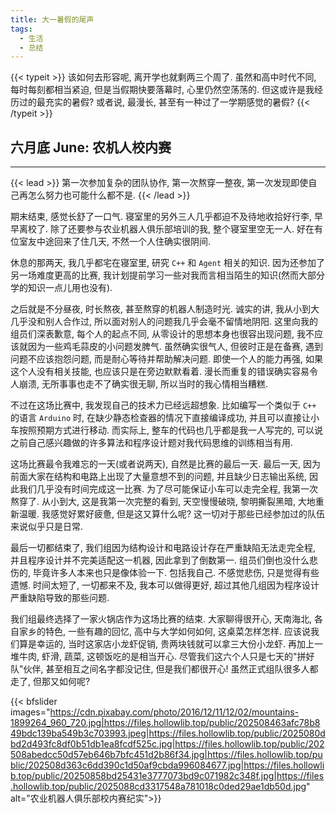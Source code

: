 ```yaml
---
title: 大一暑假的尾声
tags:
  - 生活
  - 总结
---
```

{{< typeit >}}
该如何去形容呢, 离开学也就剩两三个周了. 虽然和高中时代不同, 每时每刻都相当紧迫, 但是当假期快要落幕时, 心里仍然空荡荡的. 但这或许是我经历过的最充实的暑假? 或者说, 最漫长, 甚至有一种过了一学期感觉的暑假?
{{< /typeit >}}

## 六月底 June: 农机人校内赛
---
{{< lead >}}
第一次参加复杂的团队协作, 第一次熬穿一整夜, 第一次发现即使自己再怎么努力也可能什么都不是.
{{< /lead >}}

期末结束, 感觉长舒了一口气. 寝室里的另外三人几乎都迫不及待地收拾好行李, 早早离校了. 除了还要参与农业机器人俱乐部培训的我, 整个寝室里空无一人. 好在有位室友中途回来了住几天, 不然一个人住确实很阴间.

休息的那两天, 我几乎都宅在寝室里, 研究 `C++` 和 `Agent` 相关的知识. 因为还参加了另一场难度更高的比赛, 我计划提前学习一些对我而言相当陌生的知识(然而大部分学的知识一点儿用也没有).

之后就是不分昼夜, 时长熬夜, 甚至熬穿的机器人制造时光. 诚实的讲, 我从小到大几乎没和别人合作过, 所以面对别人的问题我几乎会毫不留情地阴阳. 这里向我的组员们深表歉意, 每个人的起点不同, 从零设计的思想本身也很容出现问题, 我不应该就因为一些鸡毛蒜皮的小问题发脾气. 虽然确实很气人, 但彼时正是在备赛, 遇到问题不应该抱怨问题, 而是耐心等待并帮助解决问题. 即使一个人的能力再强, 如果这个人没有相关技能, 也应该只是在旁边默默看着. 漫长而重复的错误确实容易令人崩溃, 无所事事也走不了确实很无聊, 所以当时的我心情相当糟糕.

不过在这场比赛中, 我发现自己的技术力已经远超想象. 比如编写一个类似于 `C++` 的语言 `Arduino` 时, 在缺少静态检查器的情况下直接编译成功, 并且可以直接让小车按照预期方式进行移动. 而实际上, 整车的代码也几乎都是我一人写完的, 可以说之前自己感兴趣做的许多算法和程序设计题对我代码思维的训练相当有用.

这场比赛最令我难忘的一天(或者说两天), 自然是比赛的最后一天. 最后一天, 因为前面大家在结构和电路上出现了大量意想不到的问题, 并且缺少日志输出系统, 因此我们几乎没有时间完成这一比赛. 为了尽可能保证小车可以走完全程, 我第一次熬穿了. 从小到大, 这是我第一次完整的看到, 天空慢慢破晓, 黎明撕裂黑暗, 大地重新温暖. 我感觉好累好疲惫, 但是这又算什么呢? 这一切对于那些已经参加过的队伍来说似乎只是日常.

最后一切都结束了, 我们组因为结构设计和电路设计存在严重缺陷无法走完全程, 并且程序设计并不完美适配这一机器, 因此拿到了倒数第一. 组员们倒也没什么悲伤的, 毕竟许多人本来也只是像体验一下. 包括我自己. 不感觉悲伤, 只是觉得有些遗憾. 时间太短了, 一切都来不及, 我本可以做得更好, 超过其他几组因为程序设计严重缺陷导致的那些问题.

我们组最终选择了一家火锅店作为这场比赛的结束. 大家聊得很开心, 天南海北, 各自家乡的特色, 一些有趣的回忆, 高中与大学如何如何, 这桌菜怎样怎样. 应该说我们算是幸运的, 当时这家店小龙虾促销, 贵两块钱就可以拿三大份小龙虾. 再加上一堆牛肉, 虾滑, 蔬菜, 这顿饭吃的是相当开心. 尽管我们这六个人只是七天的"拼好队"伙伴, 甚至相互之间名字都没记住, 但是我们都很开心! 虽然正式组队很多人都走了, 但那又如何呢?

{{< bfslider images="https://cdn.pixabay.com/photo/2016/12/11/12/02/mountains-1899264_960_720.jpg|https://files.hollowlib.top/public/202508463afc78b849bdc139ba549b3c703993.jpeg|https://files.hollowlib.top/public/2025080dbd2d493fc8df0b51db1ea8fcdf525c.jpg|https://files.hollowlib.top/public/202508abedcc50d57eb646b7bfc451d2b86f34.jpg|https://files.hollowlib.top/public/202508d363c6dd390c1d50af9cbda996084677.jpg|https://files.hollowlib.top/public/20250858bd25431e3777073bd9c071982c348f.jpg|https://files.hollowlib.top/public/2025088cd3317548a781018c0ded29ae1db50d.jpg"  alt="农业机器人俱乐部校内赛纪实">}}

